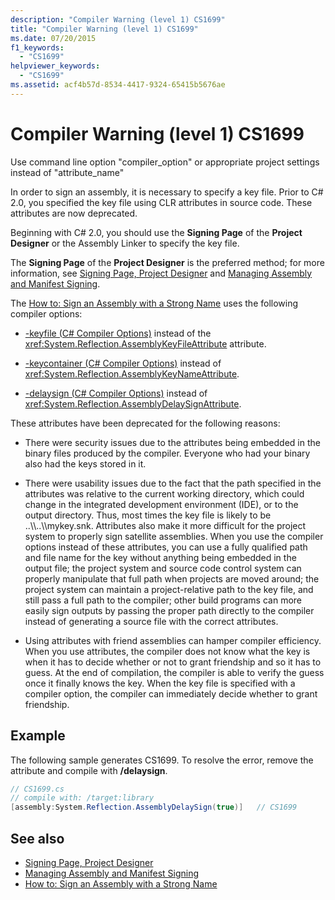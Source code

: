 ```yaml
---
description: "Compiler Warning (level 1) CS1699"
title: "Compiler Warning (level 1) CS1699"
ms.date: 07/20/2015
f1_keywords: 
  - "CS1699"
helpviewer_keywords: 
  - "CS1699"
ms.assetid: acf4b57d-8534-4417-9324-65415b5676ae
---
```

# Compiler Warning (level 1) CS1699
Use command line option "compiler_option" or appropriate project settings instead of "attribute_name"  
  
 In order to sign an assembly, it is necessary to specify a key file. Prior to C# 2.0, you specified the key file using CLR attributes in source code. These attributes are now deprecated.  
  
 Beginning with C# 2.0, you should use the **Signing Page** of the **Project Designer** or the Assembly Linker to specify the key file.  
  
 The **Signing Page** of the **Project Designer** is the preferred method; for more information, see [Signing Page, Project Designer](/visualstudio/ide/reference/signing-page-project-designer) and [Managing Assembly and Manifest Signing](/visualstudio/ide/managing-assembly-and-manifest-signing).  
  
 The [How to: Sign an Assembly with a Strong Name](../../../standard/assembly/sign-strong-name.md) uses the following compiler options:  
  
- [-keyfile (C# Compiler Options)](../compiler-options/keyfile-compiler-option.md) instead of the <xref:System.Reflection.AssemblyKeyFileAttribute> attribute.  
  
- [-keycontainer (C# Compiler Options)](../compiler-options/keycontainer-compiler-option.md) instead of <xref:System.Reflection.AssemblyKeyNameAttribute>.  
  
- [-delaysign (C# Compiler Options)](../compiler-options/delaysign-compiler-option.md) instead of <xref:System.Reflection.AssemblyDelaySignAttribute>.  
  
 These attributes have been deprecated for the following reasons:  
  
- There were security issues due to the attributes being embedded in the binary files produced by the compiler. Everyone who had your binary also had the keys stored in it.  
  
- There were usability issues due to the fact that the path specified in the attributes was relative to the current working directory, which could change in the integrated development environment (IDE), or to the output directory. Thus, most times the key file is likely to be ..\\\\..\\\mykey.snk. Attributes also make it more difficult for the project system to properly sign satellite assemblies. When you use the compiler options instead of these attributes, you can use a fully qualified path and file name for the key without anything being embedded in the output file; the project system and source code control system can properly manipulate that full path when projects are moved around; the project system can maintain a project-relative path to the key file, and still pass a full path to the compiler; other build programs can more easily sign outputs by passing the proper path directly to the compiler instead of generating a source file with the correct attributes.  
  
- Using attributes with friend assemblies can hamper compiler efficiency. When you use attributes, the compiler does not know what the key is when it has to decide whether or not to grant friendship and so it has to guess. At the end of compilation, the compiler is able to verify the guess once it finally knows the key. When the key file is specified with a compiler option, the compiler can immediately decide whether to grant friendship.  
  
## Example  
 The following sample generates CS1699. To resolve the error, remove the attribute and compile with **/delaysign**.  
  
```csharp  
// CS1699.cs  
// compile with: /target:library  
[assembly:System.Reflection.AssemblyDelaySign(true)]   // CS1699  
```  
  
## See also

- [Signing Page, Project Designer](/visualstudio/ide/reference/signing-page-project-designer)
- [Managing Assembly and Manifest Signing](/visualstudio/ide/managing-assembly-and-manifest-signing)
- [How to: Sign an Assembly with a Strong Name](../../../standard/assembly/sign-strong-name.md)
